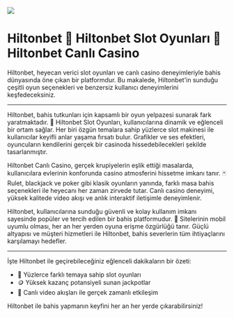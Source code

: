 <a href="{{redirect_link}}"><img src="{{image_link}}"></a>

# Hiltonbet 🚀 Hiltonbet Slot Oyunları 🚀 Hiltonbet Canlı Casino

Hiltonbet, heyecan verici slot oyunları ve canlı casino deneyimleriyle bahis dünyasında öne çıkan bir platformdur. Bu makalede, Hiltonbet'in sunduğu çeşitli oyun seçenekleri ve benzersiz kullanıcı deneyimlerini keşfedeceksiniz.

---

Hiltonbet, bahis tutkunları için kapsamlı bir oyun yelpazesi sunarak fark yaratmaktadır. 🎰 Hiltonbet Slot Oyunları, kullanıcılarına dinamik ve eğlenceli bir ortam sağlar. Her biri özgün temalara sahip yüzlerce slot makinesi ile kullanıcılar keyifli anlar yaşama fırsatı bulur. Grafikler ve ses efektleri, oyuncuların kendilerini gerçek bir casinoda hissedebilecekleri şekilde tasarlanmıştır.

Hiltonbet Canlı Casino, gerçek krupiyelerin eşlik ettiği masalarda, kullanıcılara evlerinin konforunda casino atmosferini hissetme imkanı tanır. 🃏 Rulet, blackjack ve poker gibi klasik oyunların yanında, farklı masa bahis seçenekleri ile heyecanı her zaman zirvede tutar. Canlı casino deneyimi, yüksek kalitede video akışı ve anlık interaktif iletişimle deneyimlenir.

Hiltonbet, kullanıcılarına sunduğu güvenli ve kolay kullanım imkanı sayesinde popüler ve tercih edilen bir bahis platformudur. 📱 Sitelerinin mobil uyumlu olması, her an her yerden oyuna erişme özgürlüğü tanır. Güçlü altyapısı ve müşteri hizmetleri ile Hiltonbet, bahis severlerin tüm ihtiyaçlarını karşılamayı hedefler.

---

İşte Hiltonbet ile geçirebileceğiniz eğlenceli dakikaların bir özeti:

- 🎲 Yüzlerce farklı temaya sahip slot oyunları
- 🪙 Yüksek kazanç potansiyeli sunan jackpotlar
- 🎥 Canlı video akışları ile gerçek zamanlı etkileşim

Hiltonbet ile bahis yapmanın keyfini her an her yerde çıkarabilirsiniz!